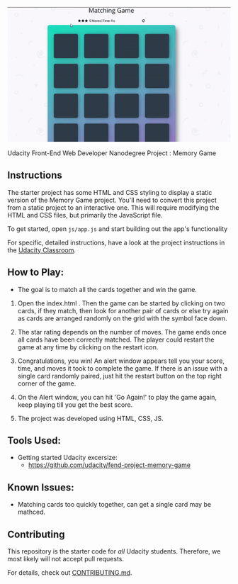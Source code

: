 



![](video/game.gif)

Udacity Front-End Web Developer Nanodegree Project : Memory Game


## Instructions

The starter project has some HTML and CSS styling to display a static version of the Memory Game project. You'll need to convert this project from a static project to an interactive one. This will require modifying the HTML and CSS files, but primarily the JavaScript file.

To get started, open `js/app.js` and start building out the app's functionality

For specific, detailed instructions, have a look at the project instructions in the [Udacity Classroom](https://classroom.udacity.com/me).

## How to Play:

* The goal is to match all the cards together and win the game.

1. Open the index.html . Then the game can be started by clicking on two cards, if they match, then look for another pair of cards or else try again as cards are arranged randomly on the grid with the symbol face down.

2. The star rating depends on the number of moves. The game ends once all cards have been correctly matched. The player could restart the game at any time by clicking on the restart icon. 

3. Congratulations, you win! An alert window appears tell you your score, time, and moves it took to complete the game. If there is an issue 	with a single card randomly paired, just hit the restart button on the top right corner of the game. 

4. On the Alert window, you can hit 'Go Again!' to play the game again, keep playing till you get the best score.

5. The project was developed using HTML, CSS, JS.

## Tools Used: 

* Getting started Udacity excersize: 
  * https://github.com/udacity/fend-project-memory-game


## Known Issues:

* Matching  cards too quickly together, can get a single card may be mathced. 



## Contributing

This repository is the starter code for _all_ Udacity students. Therefore, we most likely will not accept pull requests.

For details, check out [CONTRIBUTING.md](CONTRIBUTING.md).
